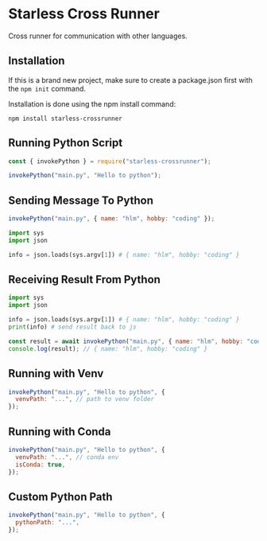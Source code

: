 # Starless Cross Runner

Cross runner for communication with other languages.

## Installation

If this is a brand new project, make sure to create a package.json first with the `npm init` command.

Installation is done using the npm install command:

```
npm install starless-crossrunner
```

## Running Python Script

```js
const { invokePython } = require("starless-crossrunner");

invokePython("main.py", "Hello to python");
```

## Sending Message To Python

```js
invokePython("main.py", { name: "hlm", hobby: "coding" });
```

```py
import sys
import json

info = json.loads(sys.argv[1]) # { name: "hlm", hobby: "coding" }
```

## Receiving Result From Python

```py
import sys
import json

info = json.loads(sys.argv[1]) # { name: "hlm", hobby: "coding" }
print(info) # send result back to js
```

```js
const result = await invokePython("main.py", { name: "hlm", hobby: "coding" });
console.log(result); // { name: "hlm", hobby: "coding" }
```

## Running with Venv

```js
invokePython("main.py", "Hello to python", {
  venvPath: "...", // path to venv folder
});
```

## Running with Conda

```js
invokePython("main.py", "Hello to python", {
  venvPath: "...", // conda env
  isConda: true,
});
```

## Custom Python Path

```js
invokePython("main.py", "Hello to python", {
  pythonPath: "...",
});
```

